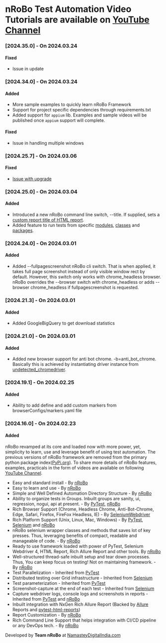 # nRoBo Test Automation Video Tutorials are available on [YouTube Channel](https://www.youtube.com/@nrobotestautomationframework/playlists)

[//]: <> (## Change Log)
[//]: <> (All notable changes to this project will be documented in this file.)
[//]: <> (The format is based on Keep a Changelog keepachangelog.com/)
[//]: <> (and this project adheres to Semantic Versioning semver.org/)

### [2024.35.0] - On 2024.03.24

#### Fixed
- Issue in update


### [2024.34.0] - On 2024.03.24

#### Added
- More sample examples to quickly learn nRoBo Framework
- Support for project specific dependencies through requirements.txt
- Added support for `appium` lib. Examples and sample videos will be published once `appium` support will complete.

#### Fixed
- Issue in handling multiple windows

### [2024.25.7] - On 2024.03.06

#### Fixed
- [Issue with upgrade](https://github.com/pancht/ngrobo/issues/87) 

### [2024.25.0] - On 2024.03.04

#### Added
- Introduced a new nRoBo command line switch, --title. If supplied, sets a [custom report title of HTML report](https://youtu.be/Qq49PwXP4bE?si=GMT61kFaOo0KJLiJ).
- Added feature to run tests from specific [modules](https://youtu.be/FR0G-ifr_a4?si=kv553Qb2gMNkHSJl), [classes](https://youtu.be/F5lrKKJhd84?si=Gf-fhBc46C2HpANI) and [packages](https://youtu.be/clUgVfoPZUc?si=8RBiP_Vk21A_6BJB). 

### [2024.24.0] - On 2024.03.01

#### Added
- Added --fullpagescreenshot nRoBo cli switch. That is when applied, it takes full page screenshot instead of only visible window rect by default. However, this switch only works with chrome_headless browser. nRoBo overrides the --browser switch with chrome_headless or adds --browser chrome_headless if fullpagescreenshot is requested. 

### [2024.21.3] - On 2024.03.01

#### Added
- Added GoogleBigQuery to get download statistics

### [2024.21.0] - On 2024.03.01

#### Added
- Added new browser support for anti bot chrome. -b=anti_bot_chrome. Basically this is achieved by instantiating driver instance from [undetected_chromedriver](https://pypi.org/project/undetected-chromedriver/).

### [2024.19.1] - On 2024.02.25

#### Added
- Ability to add define and add custom markers from browserConfigs/markers.yaml file

### [2024.16.0] - On 2024.02.23

#### Added
nRoBo revamped at its core and loaded now with more power, yet, simplicity to learn, use and leverage benefit of using test automation. The previous versions of nRoBo framework are removed from the primary python package index([PyPi.org](https://pypi.org/)).
To share more details of nRoBo features, examples, practicals in the form of videos are available on following [YouTube Channel](https://t.ly/FhJzy).

- Easy and standard install - By [nRoBo](https://pypi.org/project/nrobo/)
- Easy to learn and use - By [nRoBo](https://pypi.org/project/nrobo/)
- Simple and Well Defined Automation Directory Structure - By [nRoBo](https://pypi.org/project/nrobo/)
- Ability to organize tests in Groups. Inbuilt groups are sanity, ui, regression, nogui, api at present. - By [PyTest](https://docs.pytest.org/), [nRoBo](https://pypi.org/project/nrobo/)
- Rich Browser Support (Chrome, Headless Chrome, Anti-Bot-Chrome, Edge, Safari, Firefox, FireFox Headless, IE) - By [SeleniumWebdriver](https://www.selenium.dev/documentation/webdriver/)
- Rich Platform Support (Unix, Linux, Mac, Windows) - By [PyTest](https://docs.pytest.org/), [Selenium](https://www.selenium.dev/) and [nRoBo](https://pypi.org/project/nrobo/)
- nRoBo selenium wrapper classes and methods that saves lot of key presses. Thus, leveraging benefits of compact, readable and manageable of code. - By [nRoBo](https://pypi.org/project/nrobo/)
- Ready to use framework loaded with power of PyTest, Selenium Webdriver 4, HTML Report, Rich Allure Report and other tools. By [nRoBo](https://pypi.org/project/nrobo/)
- Well-structured thread-safe inbuilt setup and tear down processes. Thus, You can keep focus on testing! Not on maintaining framework. - By [nRoBo](https://pypi.org/project/nrobo/)
- Test Parallelization - Inherited from [PyTest](https://docs.pytest.org/)
- Distributed testing over Grid infrastructure - Inherited from [Selenium](https://www.selenium.dev/)
- Test parameterization - Inherited from [PyTest](https://docs.pytest.org/)
- Screenshot-capture at the end of each test - Inherited from [Selenium](https://www.selenium.dev/)
- Capture webdriver logs, console logs and screenshots in reports - Inherited from [PyTest](https://docs.pytest.org/) and [nRoBo](https://pypi.org/project/nrobo/)
- Inbuilt integration with NxGen Rich Allure Report (Backed by [Allure](https://allurereport.org/docs/pytest/) Reports and [pytest-html-reports](https://pytest-html.readthedocs.io/en/latest/user_guide.html))
- Report Customization - By [nRoBo](https://pypi.org/project/nrobo/)
- Rich Command Line Support that helps integration with CI/CD pipeline or any DevOps tech. - By [nRoBo](https://pypi.org/project/nrobo/)


Developed by **Team nRoBo** at [NamasteyDigitalIndia.com](NamasteyDigitalIndia.com)